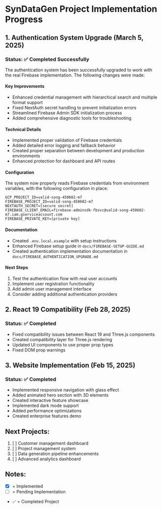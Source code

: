 # SynDataGen Project Implementation Progress

## 1. Authentication System Upgrade (March 5, 2025)

### Status: ✅ Completed Successfully

The authentication system has been successfully upgraded to work with the real Firebase implementation. The following changes were made:

#### Key Improvements
- Enhanced credential management with hierarchical search and multiple format support
- Fixed NextAuth secret handling to prevent initialization errors 
- Streamlined Firebase Admin SDK initialization process
- Added comprehensive diagnostic tools for troubleshooting

#### Technical Details
- Implemented proper validation of Firebase credentials
- Added detailed error logging and fallback behavior
- Created proper separation between development and production environments
- Enhanced protection for dashboard and API routes

#### Configuration
The system now properly reads Firebase credentials from environment variables, with the following configuration in place:

```
GCP_PROJECT_ID=valid-song-450602-m7
FIREBASE_PROJECT_ID=valid-song-450602-m7
NEXTAUTH_SECRET=[secure secret]
FIREBASE_CLIENT_EMAIL=firebase-adminsdk-fbsvc@valid-song-450602-m7.iam.gserviceaccount.com
FIREBASE_PRIVATE_KEY=[private key]
```

#### Documentation
- Created `.env.local.example` with setup instructions
- Enhanced Firebase setup guide in `docs/FIREBASE-SETUP-GUIDE.md`
- Created authentication implementation documentation in `docs/FIREBASE_AUTHENTICATION_UPGRADE.md`

#### Next Steps
1. Test the authentication flow with real user accounts
2. Implement user registration functionality
3. Add admin user management interface
4. Consider adding additional authentication providers

## 2. React 19 Compatibility (Feb 28, 2025)

### Status: ✅ Completed

- Fixed compatibility issues between React 19 and Three.js components
- Created compatibility layer for Three.js rendering
- Updated UI components to use proper prop types
- Fixed DOM prop warnings

## 3. Website Implementation (Feb 15, 2025)

### Status: ✅ Completed

- Implemented responsive navigation with glass effect
- Added animated hero section with 3D elements
- Created interactive feature showcase 
- Implemented dark mode support
- Added performance optimizations
- Created enterprise features demo

## Next Projects:
1. [ ] Customer management dashboard
2. [ ] Project management system
3. [ ] Data generation pipeline enhancements
4. [ ] Advanced analytics dashboard

## Notes:
- [x] = Implemented
- [ ] = Pending Implementation
- ✅ = Completed Project 